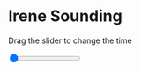 <h1>Irene Sounding</h1>
<p>Drag the slider to change the time</p>

<div class="slidecontainer">
<input oninput='setImage(this)' class="slider" type="range" min="0" max="7" value="0" step="1" />
<img id='img'/>
</div>

<script>
var img = document.getElementById('img');
var img_array = ['/assets/images/skwt/skd_irn_wrfout_d01_2020-07-07_12:00:00.png',
'/assets/images/skwt/skd_irn_wrfout_d01_2020-07-07_18:00:00.png',
'/assets/images/skwt/skd_irn_wrfout_d01_2020-07-08_00:00:00.png',
'/assets/images/skwt/skd_irn_wrfout_d01_2020-07-08_06:00:00.png',
'/assets/images/skwt/skd_irn_wrfout_d01_2020-07-08_12:00:00.png',
'/assets/images/skwt/skd_irn_wrfout_d01_2020-07-08_18:00:00.png',
'/assets/images/skwt/skd_irn_wrfout_d01_2020-07-09_00:00:00.png',];
function setImage(obj)
{
        var value = obj.value;
        img.src = img_array[value];

}
</script>
